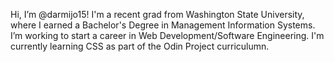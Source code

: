 Hi, I’m @darmijo15!
I'm a recent grad from Washington State University, where I earned a Bachelor's Degree in Management Information Systems.
I’m working to start a career in Web Development/Software Engineering.
I'm currently learning CSS as part of the Odin Project curriculumn.

<!---
darmijo15/darmijo15 is a ✨ special ✨ repository because its `README.md` (this file) appears on your GitHub profile.
You can click the Preview link to take a look at your changes.
--->
